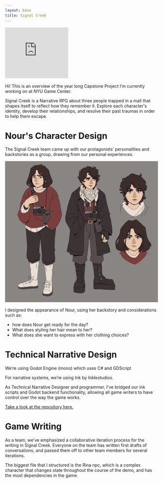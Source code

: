 ```yaml
---
layout: base
title: Signal Creek
---
```


<iframe frameborder="0" src="https://itch.io/embed/1835348?bg_color=13141f&amp;fg_color=ffffff&amp;link_color=c8b8cd&amp;border_color=41424d" width="208" height="167"><a href="https://crowswalk.itch.io/signal-creek">Signal Creek by crowswalk, adomaniia, Esra Slovak, ernabalayan, frogf, aw225</a></iframe>

Hi! This is an overview of the year long Capstone Project Iʼm currently working on at NYU Game Center. 

Signal Creek is a Narrative RPG about three people trapped in a mall that shapes itself to reflect how they remember it. Explore each character's identity, develop their relationships, and resolve their past traumas in order to help them escape.

# Nour's Character Design
The Signal Creek team came up with our protagonistsʼ personalities and backstories as a group, drawing from our personal experiences. 

![Nour Character Design](images/art/characters_nourdesign.png)

I designed the appearance of Nour, using her backstory and considerations such as:
- how does Nour get ready for the day? 
- What does styling her hair mean to her? 
- What does she want to express with her clothing choices?

# Technical Narrative Design
Weʼre using Godot Engine (mono) which uses C# and GDScript 

For narrative systems, weʼre using Ink by Inklestudios. 

As Technical Narrative Designer and programmer, I've bridged our ink scripts and Godot backend functionality, allowing all game writers to have control over the way the game works.

[Take a look at the repository here.](https://github.com/crowswalk/signal_creek)

# Game Writing
As a team, we've emphasized a collaborative iteration process for the writing in Signal Creek. Everyone on the team has written first drafts of conversations, and passed them off to other team members for several iterations.

The biggest file that I structured is the Rina npc, which is a complex character that changes state throughout the course of the demo, and has the most dependencies in the game.